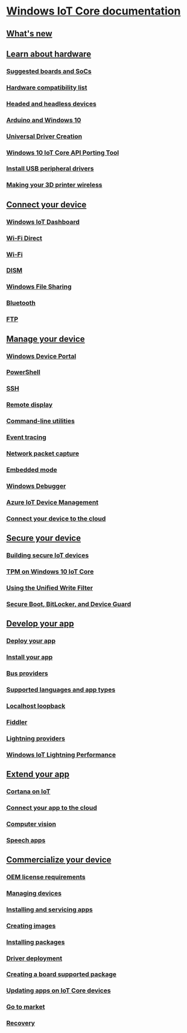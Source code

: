 # [Windows IoT Core documentation](index.md)
## [What's new](whats-new.md)
## [Learn about hardware]()
### [Suggested boards and SoCs]()
### [Hardware compatibility list](docs/HardwareCompatList.md)
### [Headed and headless devices](docs/HeadlessMode.md)
### [Arduino and Windows 10](docs/ArduinoAndWindows10.md)
### [Universal Driver Creation](docs/DriverCreation.md)
### [Windows 10 IoT Core API Porting Tool](docs/IoTCorePortingTool.md)
### [Install USB peripheral drivers](docs/PeripheralDrivers.md)
### [Making your 3D printer wireless](docs/3DPrintServer.md)
## [Connect your device]()
### [Windows IoT Dashboard](docs/IoTDashboard.md)
### [Wi-Fi Direct](docs/SetupWiFiDirect.md)
### [Wi-Fi](docs/SetupWifi.md)
### [DISM](docs/DISM.md) 
### [Windows File Sharing](docs/WindowsFileSharing.md)
### [Bluetooth](docs/Bluetooth.md)
### [FTP](docs/FTP.md)
## [Manage your device]()
### [Windows Device Portal](docs/DevicePortal.md)
### [PowerShell](docs/PowerShell.md)
### [SSH](docs/SSH.md)
### [Remote display](docs/RemoteDisplay.md)
### [Command-line utilities](docs/CommandLineUtils.md)
### [Event tracing](docs/EventTracing.md)
### [Network packet capture](docs/NetworkPacketCapture.md)
### [Embedded mode](docs/EmbeddedMode.md)
### [Windows Debugger](docs/WindowsDebugger.md)
### [Azure IoT Device Management]()
### [Connect your device to the cloud](docs/ConnectDeviceToCloud.md)
## [Secure your device]()
### [Building secure IoT devices](docs/BuildingSecureDevices.md)
### [TPM on Windows 10 IoT Core](docs/TPM.md)
### [Using the Unified Write Filter](docs/UnifiedWriteFilter)
### [Secure Boot, BitLocker, and Device Guard](docs/SecureBootAndBitLocker.md)
## [Develop your app]()
### [Deploy your app](docs/AppDeployment.md)
### [Install your app](docs/AppInstaller.md)
### [Bus providers](docs/BusProviders.md)
### [Supported languages and app types](docs/BuildingAppsForIoTCore.md)
### [Localhost loopback](docs/Loopback.md)
### [Fiddler](docs/Fiddler.md)
### [Lightning providers](docs/LightningProviders.md)
### [Windows IoT Lightning Performance](LightningPerformance.md)
## [Extend your app]()
### [Cortana on IoT](docs/CortanaOnIoTCore.md)
### [Connect your app to the cloud](docs/ConnectAppToBloud.md)
### [Computer vision](docs/ComputerVision.md) 
### [Speech apps](docs/Speech.md)
## [Commercialize your device]()
### [OEM license requirements](docs/OEMLicenseRequirements.md)
### [Managing devices](docs/ManagingDevices.md)
### [Installing and servicing apps](docs/InstallAndServicing.md)
### [Creating images](https://docs.microsoft.com/en-us/windows-hardware/manufacture/iot/create-a-basic-image)
### [Installing packages](https://docs.microsoft.com/en-us/windows-hardware/manufacture/iot/add-a-provisioning-package-to-an-image)
### [Driver deployment](https://docs.microsoft.com/en-us/windows-hardware/manufacture/iot/add-a-driver-to-an-image)
### [Creating a board supported package](https://docs.microsoft.com/en-us/windows-hardware/manufacture/iot/create-a-new-bsp)
### [Updating apps on IoT Core devices]()
### [Go to market](docs/GoToMarket.md)
### [Recovery](docs/Recovery.md)

